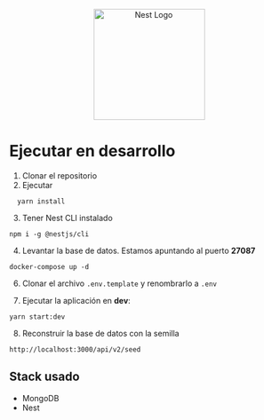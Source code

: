 <p align="center">
  <a href="http://nestjs.com/" target="blank"><img src="https://nestjs.com/img/logo-small.svg" width="200" alt="Nest Logo" /></a>
</p>

# Ejecutar en desarrollo
1. Clonar el repositorio
2. Ejecutar
```
  yarn install
```
3. Tener Nest CLI instalado
```
npm i -g @nestjs/cli
``` 

4. Levantar la base de datos. Estamos apuntando al puerto **27087** 

```
docker-compose up -d
```
6. Clonar el archivo ```.env.template``` y renombrarlo a ```.env```

7. Ejecutar la aplicación en **dev**:
```
yarn start:dev
```

8. Reconstruir la base de datos con la semilla
```
http://localhost:3000/api/v2/seed
```

## Stack usado
* MongoDB
* Nest